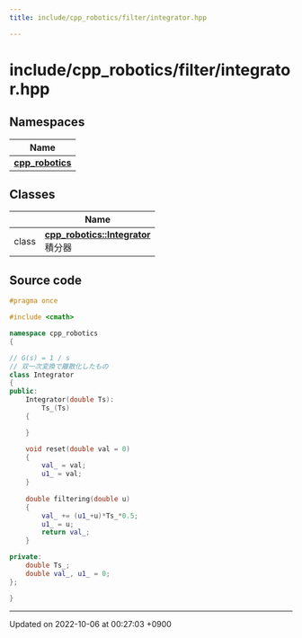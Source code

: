 ```yaml
---
title: include/cpp_robotics/filter/integrator.hpp

---
```


# include/cpp_robotics/filter/integrator.hpp



## Namespaces

| Name           |
| -------------- |
| **[cpp_robotics](/cpp_robotics/doxybook/Namespaces/namespacecpp__robotics/)**  |

## Classes

|                | Name           |
| -------------- | -------------- |
| class | **[cpp_robotics::Integrator](/cpp_robotics/doxybook/Classes/classcpp__robotics_1_1Integrator/)** <br>積分器  |




## Source code

```cpp
#pragma once

#include <cmath>

namespace cpp_robotics
{

// G(s) = 1 / s
// 双一次変換で離散化したもの
class Integrator
{
public:
    Integrator(double Ts):
        Ts_(Ts)
    {

    }

    void reset(double val = 0)
    {
        val_ = val;
        u1_ = val;
    }
    
    double filtering(double u)
    {
        val_ += (u1_+u)*Ts_*0.5;
        u1_ = u;
        return val_;
    }

private:
    double Ts_;
    double val_, u1_ = 0;
};

}
```


-------------------------------

Updated on 2022-10-06 at 00:27:03 +0900
